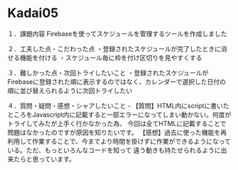 # Kadai05
１．課題内容 Firebaseを使ってスケジュールを管理するツールを作成しました

２．工夫した点・こだわった点 
・登録されたスケジュールが完了したときに消せる機能を付ける
・スケジュール毎に枠を付け区切りを見やすくする

３．難しかった点・次回トライしたいこと
・登録されたスケジュールがFirebaseに登録された順に表示するのではなく、カレンダーで選択した日付の順に並び替えられるように次回トライしたい

４．質問・疑問・感想・シャアしたいこと - 
【質問】HTML内にscriptに書いたところをJavascript内に記載すると一部エラーになってしまい動かない。何度がトライしてみたが上手く行かなかった為、
今回は全てHTMLに記載することで問題はなかったのですが原因を知りたいです。
【感想】過去に使った機能を再利用して作業することで、今までより時間を掛けずに作業ができるようになっている。ただ、もっといろんなコードを知って
違う動きも持たせられるように出来たらと思っています。
